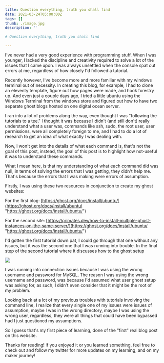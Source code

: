 ```yaml
---
title: Question everything, truth you shall find
date: 2021-03-24T05:00:00Z
tags: []
thumb: ./image.jpg
description: ''

# Question everything, truth you shall find

---
```

I've never had a very good experience with programming stuff. When I was younger, I lacked the discipline and creativity required to solve a lot of the issues that I came upon. I was always unsettled when the console spat out errors at me, regardless of how closely I'd followed a tutorial.

Recently however, I've become more and more familiar with my windows terminal out of necessity. In creating this blog, for example, I had to clone an eleventy template, figure out how pages were made, and hook forestry up. And even just a couple days ago, I tried a little ubuntu using the Windows Terminal from the windows store and figured out how to have two separate ghost blogs hosted on one digital ocean server.

I ran into a lot of problems along the way, even thought I was "following the tutorials to a tee." I thought it was because I didn't (and still don't) really understand what a user was, commands like ssh, sudo, the root user, user permissions, were all completely foreign to me, and I had to do a lot of research to get an idea of what exactly I was dealing with.

Now, I won't get into the details of what each command is, that's not the goal of this post, instead, the goal of this post is to highlight how not-useful it was to understand these commands.

What I mean here, is that my understanding of what each command did was null, in terms of solving the errors that I was getting, they didn't help me. That's because the errors that I was making were errors of assumption.

Firstly, I was using these two resources in conjunction to create my ghost websites:

For the first blog: [https://ghost.org/docs/install/ubuntu/](https://ghost.org/docs/install/ubuntu/ "https://ghost.org/docs/install/ubuntu/")

For the second site: [https://primates.dev/how-to-install-multiple-ghost-instances-on-the-same-server/](https://ghost.org/docs/install/ubuntu/ "https://ghost.org/docs/install/ubuntu/")

I'd gotten the first tutorial down pat, I could go through that one without any issues, but it was the second one that I was running into trouble. In the final step of the second tutorial where it discusses how to the ghost setup

![](https://firebasestorage.googleapis.com/v0/b/firescript-577a2.appspot.com/o/imgs%2Fapp%2FDylanWu%2F5VAPhxabRX.png?alt=media&token=e999a4d0-63b6-4516-9560-c623395a8238)

I was running into connection issues because I was using the wrong username and password for MySQL. The reason I was using the wrong username and password, was because I'd assumed what user ghost setup was asking for, as such, I didn't even consider that it might be the root of my problem.

Looking back at a lot of my previous troubles with tutorials involving the command line, I realize that every single one of my issues were issues of assumption, maybe I was in the wrong directory, maybe I was using the wrong user, regardless, they were all things that could have been bypassed had I just questioned my assumptions.

So I guess that's my first piece of learning, done of the "first" real blog post on this website.

Thanks for reading! If you enjoyed it or you learned something, feel free to check out and follow my twitter for more updates on my learning, and on my maker journey!